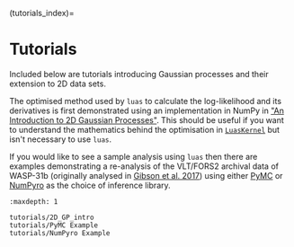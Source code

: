(tutorials_index)=

# Tutorials

Included below are tutorials introducing Gaussian processes and their extension to 2D data sets.

The optimised method used by `luas` to calculate the log-likelihood and its derivatives is first demonstrated using an implementation in NumPy in ["An Introduction to 2D Gaussian Processes"](numpy_tutorial). This should be useful if you want to understand the mathematics behind the optimisation in [`LuasKernel`](api-luaskernel) but isn't necessary to use `luas`.

If you would like to see a sample analysis using `luas` then there are examples demonstrating a re-analysis of the VLT/FORS2 archival data of WASP-31b (originally analysed in [Gibson et al. 2017](https://ui.adsabs.harvard.edu/abs/2017MNRAS.467.4591G/abstract)) using either [PyMC](pymc_example) or [NumPyro](numpyro_example) as the choice of inference library.

```{toctree}
:maxdepth: 1

tutorials/2D_GP_intro
tutorials/PyMC Example
tutorials/NumPyro Example
```
